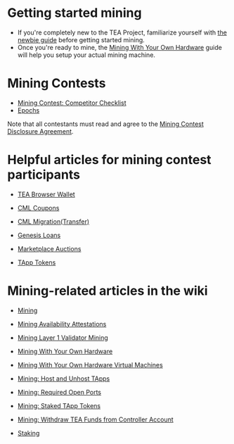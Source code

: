 # Getting started mining

* If you're completely new to the TEA Project, familiarize yourself with [the newbie guide](https://github.com/tearust/teaproject/wiki/%5ENewbie-Mining-Contest-Getting-Started-Guide%5E) before getting started mining.
* Once you're ready to mine, the [Mining With Your Own Hardware](https://github.com/tearust/teaproject/wiki/Mining-With-Your-Own-Hardware) guide will help you setup your actual mining machine.

# Mining Contests

* [Mining Contest: Competitor Checklist](https://github.com/tearust/teaproject/wiki/Mining-Contest:-Competitor-Checklist)
* [Epochs](https://github.com/tearust/teaproject/wiki/Epochs)

Note that all contestants must read and agree to the [Mining Contest Disclosure Agreement](https://github.com/tearust/teaproject/wiki/Mining-Contest-Disclosure-Agreement).

# Helpful articles for mining contest participants

* [TEA Browser Wallet](https://github.com/tearust/teaproject/wiki/TEA-Browser-Wallet)

* [CML Coupons](https://github.com/tearust/teaproject/wiki/CML-Coupons)

* [CML Migration(Transfer)](https://github.com/tearust/teaproject/wiki/CML-Migration-(Transfer))

* [Genesis Loans](https://github.com/tearust/teaproject/wiki/Genesis-TEA-Loans)

* [Marketplace Auctions](https://github.com/tearust/teaproject/wiki/Marketplace-Auctions)

* [TApp Tokens](https://github.com/tearust/teaproject/wiki/TApp-Token-Supply-and-Demand) 

# Mining-related articles in the wiki

* [Mining](https://github.com/tearust/teaproject/wiki/Mining)

* [Mining Availability Attestations](https://github.com/tearust/teaproject/wiki/Mining---Availability-Attestation)

* [Mining Layer 1 Validator Mining](https://github.com/tearust/teaproject/wiki/Mining---Layer-1-Validator-Mining)

* [Mining With Your Own Hardware](https://github.com/tearust/teaproject/wiki/Mining-With-Your-Own-Hardware)

* [Mining With Your Own Hardware Virtual Machines](https://github.com/tearust/teaproject/wiki/Mining-With-Your-Own-Hardware---Virtual-Machines)

* [Mining: Host and Unhost TApps](https://github.com/tearust/teaproject/wiki/Mining:-Host-and-Unhost-TApps)

* [Mining: Required Open Ports](https://github.com/tearust/teaproject/wiki/Mining:-Required-Open-Ports)

* [Mining: Staked TApp Tokens](https://github.com/tearust/teaproject/wiki/Mining:-Staked-TApp-Tokens)

* [Mining: Withdraw TEA Funds from Controller Account](https://github.com/tearust/teaproject/wiki/Mining:-Withdraw-TEA-Funds-from-Controller-Account)

* [Staking](https://github.com/tearust/teaproject/wiki/Staking)
